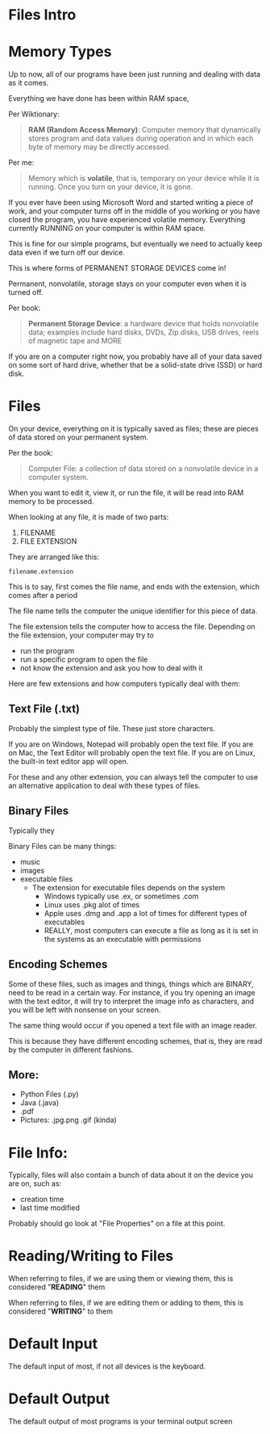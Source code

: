 # Files Intro


# Memory Types

Up to now, all of our programs have been just running and dealing with 
data as it comes.

Everything we have done has been within RAM space,

Per Wiktionary:
> **RAM (Random Access Memory)**: Computer memory that dynamically stores program and data values during operation and in which each byte of memory may be directly accessed.

Per me:
> Memory which is **volatile**, that is, temporary on your device while it is running. Once you turn on your device, it is gone.

If you ever have been using Microsoft Word and started writing a piece of work, and your computer turns off in the middle of you
working or you have closed the program, you have experienced volatile memory. Everything currently RUNNING on your computer is within RAM space.

This is fine for our simple programs, but eventually we need to actually keep data even if we turn
off our device. 

This is where forms of PERMANENT STORAGE DEVICES come in!

Permanent, nonvolatile, storage stays on your computer even when it is turned off. 

Per book:
> **Permanent Storage Device**: a hardware device that holds nonvolatile data; examples include hard disks, DVDs, Zip disks, USB drives, reels of magnetic tape and MORE

If you are on a computer right now, you probably have all of your data saved on some sort of hard drive, whether that be
a solid-state drive (SSD) or hard disk.

# Files

On your device, everything on it is typically saved as files; these are pieces of data stored on your permanent system.

Per the book:
> Computer File: a collection of data stored on a nonvolatile device in a computer system.

When you want to edit it, view it, or run the file, it will be read into RAM memory to be processed.


When looking at any file, it is made of two parts:

1. FILENAME
2. FILE EXTENSION

They are arranged like this:

```
filename.extension
```

This is to say, first comes the file name, and ends with the extension, which comes after a period

The file name tells the computer the unique identifier for this piece of data.

The file extension tells the computer how to access the file.
Depending on the file extension, your computer may try to 
- run the program
- run a specific program to open the file
- not know the extension and ask you how to deal with it

Here are few extensions and how computers typically deal with them:

## Text File (.txt)

Probably the simplest type of file. These just store characters.

If you are on Windows, Notepad will probably open the text file.
If you are on Mac, the Text Editor will probably open the text file.
If you are on Linux, the built-in text editor app will open.

For these and any other extension, you can always tell the computer to use an alternative application to deal
with these types of files.

## Binary Files

Typically they

Binary Files can be many things:
- music
- images
- executable files
  - The extension for executable files depends on the system
    - Windows typically use .ex, or sometimes .com
    - Linux uses .pkg alot of times
    - Apple uses .dmg and .app a lot of times for different types of executables
    - REALLY, most computers can execute a file as long as it is set in the systems as an executable with permissions

## Encoding Schemes

Some of these files, such as images and things, things which are BINARY, need to be read in a certain way.
For instance, if you try opening an image with the text editor, it will try to interpret the image info as characters,
and you will be left with nonsense on your screen. 

The same thing would occur if you opened a text file with an image reader.

This is because they have different encoding schemes, that is, they are read by the computer in different fashions.



## More:

- Python Files (.py)
- Java (.java)
- .pdf
- Pictures: .jpg.png .gif (kinda)


# File Info:

Typically, files will also contain a bunch of data about it on the device you are on, such as:
- creation time
- last time modified

Probably should go look at "File Properties" on a file at this point.


# Reading/Writing to Files

When referring to files, if we are using them or viewing them, this is considered "**READING**" them

When referring to files, if we are editing them or adding to them, this is considered "**WRITING**" to them


# Default Input

The default input of most, if not all devices is the keyboard.

# Default Output

The default output of most programs is your terminal output screen